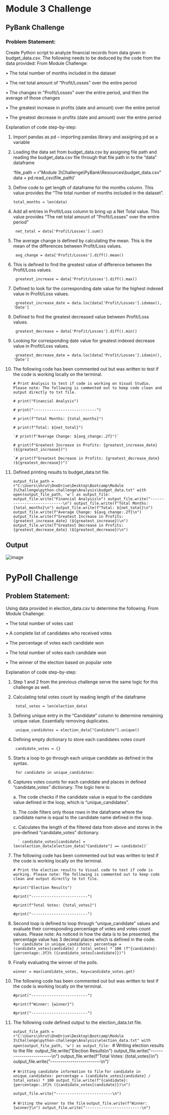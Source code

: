 # Module 3 Challenge
## PyBank Challenge

### Problem Statement:

Create Python script to analyze financial records from data given in budget_data.csv.  The following needs to be deduced by the code from the data provided:
From Module Challenge:

•	The total number of months included in the dataset

•	The net total amount of "Profit/Losses" over the entire period

•	The changes in "Profit/Losses" over the entire period, and then the average of those changes

•	The greatest increase in profits (date and amount) over the entire period

•	The greatest decrease in profits (date and amount) over the entire period

Explanation of code step-by-step:

1. Import pandas as pd  – importing pandas library and assigning pd as a variable

2. Loading the data set from budget_data.csv by assigning file path and reading the budget_data.csv file through that file path in to the “data” dataframe

	‘file_path = r"Module 3\Challenge\PyBank\Resources\budget_data.csv"
	data = pd.read_csv(file_path)’

3. Define code to get length of dataframe for the months column. This value provides the “The total number of months included in the dataset”.

	`total_months = len(data)`

4. Add all entries in Profit/Loss column to bring up a Net Total value. This value provides “The net total amount of "Profit/Losses" over the entire period”

	` net_total = data['Profit/Losses'].sum()`

5. The average change is defined by calculating the mean. This is the mean of the differences between Profit/Loss values. 

	` avg_change = data['Profit/Losses'].diff().mean()`

6. This is defined to find the greatest value of difference between the Profit/Loss values. 

	` greatest_increase = data['Profit/Losses'].diff().max()`

7. Defined to look for the corresponding date value for the highest indexed value in Profit/Loss values.

	` greatest_increase_date = data.loc[data['Profit/Losses'].idxmax(), 'Date']`

8. Defined to find the greatest decreased value between Profit/Loss values.

	` greatest_decrease = data['Profit/Losses'].diff().min()`

9. Looking for corresponding date value for greatest indexed decrease value in Profit/Loss values. 

	` greatest_decrease_date = data.loc[data['Profit/Losses'].idxmin(), 'Date']`

10. The following code has been commented out but was written to test if the code is working locally on the terminal. 

   	`# Print Analysis to test if code is working on Visual Studio. Please note: The following is commented out to keep code clean and output directly to txt file.`

   	`# print("Financial Analysis")`
  
   	`# print("----------------------------")`
  
   	`# print(f"Total Months: {total_months}")`
  
   	`# print(f"Total: ${net_total}")`
 
        `# print(f"Average Change: ${avg_change:.2f}")`
  
   	`# print(f"Greatest Increase in Profits: {greatest_increase_date} (${greatest_increase})")`
  
        `# print(f"Greatest Decrease in Profits: {greatest_decrease_date} (${greatest_decrease})")`

11. Defined printing results to budget_data.txt file.
    
   	 `output_file_path = r"C:\Users\shrut\OneDrive\Desktop\Bootcamp\Module 3\Challenge\python-challenge\Analysis\budget_data.txt"
          with open(output_file_path, 'w') as output_file:
    	  output_file.write("Financial Analysis\n")
   	  output_file.write("----------------------------\n")
   	  output_file.write(f"Total Months: {total_months}\n")
   	  output_file.write(f"Total: ${net_total}\n")
   	  output_file.write(f"Average Change: ${avg_change:.2f}\n")
    	  output_file.write(f"Greatest Increase in Profits: {greatest_increase_date} (${greatest_increase})\n")
   	  output_file.write(f"Greatest Decrease in Profits: {greatest_decrease_date} (${greatest_decrease})\n")`

## Output

![image](https://github.com/vishalbhatnagar9/python-challenge/assets/151709892/8af7e329-3ac4-4c8f-b7eb-5ae2ec68a2d5)

# PyPoll Challenge

## Problem Statement:

Using data provided in election_data.csv to determine the following.
From Module Challenge:

•	The total number of votes cast

•	A complete list of candidates who received votes

•	The percentage of votes each candidate won

•	The total number of votes each candidate won

•	The winner of the election based on popular vote

Explanation of code step-by-step:

1. Step 1 and 2 from the previous challenge serve the same logic for this challenge as well. 

2. Calculating total votes count by reading length of the dataframe 

	` total_votes = len(election_data)`

3. Defining unique entry in the “Candidate” column to determine remaining unique value. Essentially removing duplicates. 

	` unique_candidates = election_data["Candidate"].unique()`

4. Defining empty dictionary to store each candidates votes count

	` candidate_votes = {}`

5. Starts a loop to go through each unique candidate as defined in the syntax.

	` for candidate in unique_candidates:`

6. Captures votes counts for each candidate and places in defined “candidate_votes” dictionary. The logic here is:
	
   a.	The code checks if the candidate value is equal to the candidate value defined in the loop, which is “unique_candidates”.

   b.	The code filters only those rows in the dataframe where the candidate name is equal to the candidate name defined in the loop. 

   c.	Calculates the length of the filtered data from above and stores in the pre-defined “candidate_votes” dictionary.

   		 ` candidate_votes[candidate] = len(election_data[election_data["Candidate"] == candidate])`


7. The following code has been commented out but was written to test if the code is working locally on the terminal. 

      `# Print the election results to Visual code to test if code is working. Please note: The following is commented out to keep code clean and output directly to txt file.` 
  
      `#print("Election Results")`
  
      `#print("-------------------------")`
  
      `#print(f"Total Votes: {total_votes}")`
  
      `#print("-------------------------")`

8. Second loop is defined to loop through “unique_candidate” values and evaluate their corresponding percentage of votes and votes count values. Please note: As noticed in how the data is to be presented, the percentage value has 3 decimal places which is defined in 
   the code. 
	` for candidate in unique_candidates:
          	percentage = (candidate_votes[candidate] / total_votes) * 100
   		(f"{candidate}: {percentage:.3f}% ({candidate_votes[candidate]})")`

9. Finally evaluating the winner of the polls.

  	 `winner = max(candidate_votes, key=candidate_votes.get)`

10. The following code has been commented out but was written to test if the code is working locally on the terminal. 
  
  	 `#print("-------------------------")`
   
  	 `#print(f"Winner: {winner}")`
   
 	 `#print("-------------------------")`


11. The following code defined output to the election_data.txt file. 

  	 `output_file_path = r"C:\Users\shrut\OneDrive\Desktop\Bootcamp\Module 3\Challenge\python-challenge\Analysis\election_data.txt"
   	 with open(output_file_path, 'w') as output_file:
  	 `# Writing election results to the file`
  	 `output_file.write("Election Results\n")
 	 output_file.write("-------------------------\n")
 	 output_file.write(f"Total Votes: {total_votes}\n")
  	 output_file.write("-------------------------\n")`
   
    `# Writting candidate information to file`
    `for candidate in unique_candidates:
        percentage = (candidate_votes[candidate] / total_votes) * 100
        output_file.write(f"{candidate}: {percentage:.3f}% ({candidate_votes[candidate]})\n")`
   
    `output_file.write("-------------------------\n")`
    
    `# Writing the winner to the file`
     `output_file.write(f"Winner: {winner}\n")
      output_file.write("-------------------------\n")`


